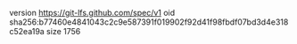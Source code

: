 version https://git-lfs.github.com/spec/v1
oid sha256:b77460e4841043c2c9e587391f019902f92d41f98fbdf07bd3d4e318c52ea19a
size 1756
